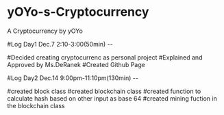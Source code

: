 # yOYo-s-Cryptocurrency
A Cryptocurrency by yOYo

#Log Day1 Dec.7 2:10-3:00(50min) --

  #Decided creating cryptocurrenc as personal project
  #Explained and Approved by Ms.DeRanek
  #Created Github Page
  
#Log Day2 Dec.14 9:00pm-11:10pm(130min) --

  #created block class
  #created blockchain class
  #created function to calculate hash based on other input as base 64
  #created mining fuction in the blockchain class

